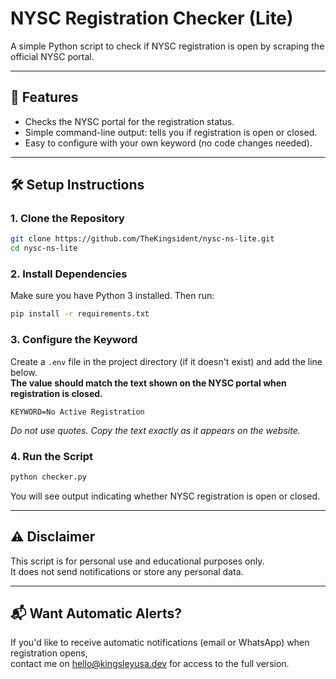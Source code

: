 # NYSC Registration Checker (Lite)

A simple Python script to check if NYSC registration is open by scraping the official NYSC portal.

---

## 🚀 Features

- Checks the NYSC portal for the registration status.
- Simple command-line output: tells you if registration is open or closed.
- Easy to configure with your own keyword (no code changes needed).

---

## 🛠️ Setup Instructions

### 1. Clone the Repository

```bash
git clone https://github.com/TheKingsident/nysc-ns-lite.git
cd nysc-ns-lite
```

### 2. Install Dependencies

Make sure you have Python 3 installed. Then run:

```bash
pip install -r requirements.txt
```

### 3. Configure the Keyword

Create a `.env` file in the project directory (if it doesn't exist) and add the line below.  
**The value should match the text shown on the NYSC portal when registration is closed.**

```
KEYWORD=No Active Registration
```

*Do not use quotes. Copy the text exactly as it appears on the website.*

### 4. Run the Script

```bash
python checker.py
```

You will see output indicating whether NYSC registration is open or closed.

---

## ⚠️ Disclaimer

This script is for personal use and educational purposes only.  
It does not send notifications or store any personal data.

---

## 📬 Want Automatic Alerts?

If you'd like to receive automatic notifications (email or WhatsApp) when registration opens,  
contact me on [hello@kingsleyusa.dev](mailto:hello@kingsleyusa.dev) for access to the full version.
